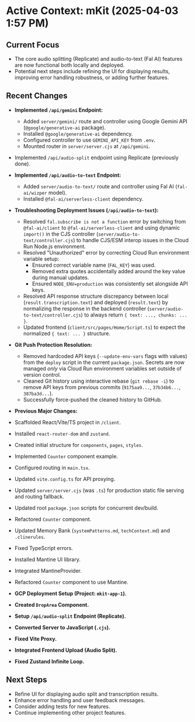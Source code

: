 # Active Context: mKit (2025-04-03 1:57 PM)

## Current Focus

-   The core audio splitting (Replicate) and audio-to-text (Fal AI) features are now functional both locally and deployed.
-   Potential next steps include refining the UI for displaying results, improving error handling robustness, or adding further features.

## Recent Changes

*   **Implemented `/api/gemini` Endpoint:**
    *   Added `server/gemini/` route and controller using Google Gemini API (`@google/generative-ai` package).
    *   Installed `@google/generative-ai` dependency.
    *   Configured controller to use `GEMINI_API_KEY` from `.env`.
    *   Mounted router in `server/server.cjs` at `/api/gemini`.
*   Implemented `/api/audio-split` endpoint using Replicate (previously done).
*   **Implemented `/api/audio-to-text` Endpoint:**
    *   Added `server/audio-to-text/` route and controller using Fal AI (`fal-ai/wizper` model).
    *   Installed `@fal-ai/serverless-client` dependency.
*   **Troubleshooting Deployment Issues (`/api/audio-to-text`):**
    *   Resolved `fal.subscribe is not a function` error by switching from `@fal-ai/client` to `@fal-ai/serverless-client` and using dynamic `import()` in the CJS controller (`server/audio-to-text/controller.cjs`) to handle CJS/ESM interop issues in the Cloud Run Node.js environment.
    *   Resolved "Unauthorized" error by correcting Cloud Run environment variable setup:
        *   Ensured correct variable name (`FAL_KEY`) was used.
        *   Removed extra quotes accidentally added around the key value during manual updates.
        *   Ensured `NODE_ENV=production` was consistently set alongside API keys.
    *   Resolved API response structure discrepancy between local (`result.transcription.text`) and deployed (`result.text`) by normalizing the response in the backend controller (`server/audio-to-text/controller.cjs`) to always return `{ text: ..., chunks: ... }`.
    *   Updated frontend (`client/src/pages/Home/Script.ts`) to expect the normalized `{ text: ... }` structure.
*   **Git Push Protection Resolution:**
    *   Removed hardcoded API keys (`--update-env-vars` flags with values) from the `deploy` script in the current `package.json`. Secrets are now managed *only* via Cloud Run environment variables set outside of version control.
    *   Cleaned Git history using interactive rebase (`git rebase -i`) to remove API keys from previous commits (`9175aa9...`, `37b34b6...`, `387ba3d...`).
    *   Successfully force-pushed the cleaned history to GitHub.
*   **Previous Major Changes:**

*   Scaffolded React/Vite/TS project in `/client`.
*   Installed `react-router-dom` and `zustand`.
*   Created initial structure for `components`, `pages`, `styles`.
*   Implemented `Counter` component example.
*   Configured routing in `main.tsx`.
*   Updated `vite.config.ts` for API proxying.
*   Updated `server/server.cjs` (was `.ts`) for production static file serving and routing fallback.
*   Updated root `package.json` scripts for concurrent dev/build.
*   Refactored `Counter` component.
*   Updated Memory Bank (`systemPatterns.md`, `techContext.md`) and `.clinerules`.
*   Fixed TypeScript errors.
*   Installed Mantine UI library.
*   Integrated MantineProvider.
*   Refactored `Counter` component to use Mantine.
*   **GCP Deployment Setup (Project: `mkit-app-1`).**
*   **Created `DropArea` Component.**
*   **Setup `/api/audio-split` Endpoint (Replicate).**
*   **Converted Server to JavaScript (`.cjs`).**
*   **Fixed Vite Proxy.**
*   **Integrated Frontend Upload (Audio Split).**
*   **Fixed Zustand Infinite Loop.**

## Next Steps

*   Refine UI for displaying audio split and transcription results.
*   Enhance error handling and user feedback messages.
*   Consider adding tests for new features.
*   Continue implementing other project features.
